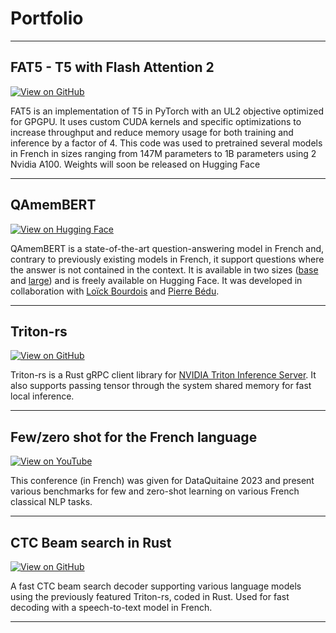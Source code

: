 # Portfolio
---
## FAT5 - T5 with Flash Attention 2

[![View on GitHub](https://img.shields.io/badge/GitHub-View_on_GitHub-blue?logo=GitHub)](https://github.com/catie-aq/flashT5)

FAT5 is an implementation of T5 in PyTorch with an UL2 objective optimized for GPGPU.
It uses custom CUDA kernels and specific optimizations to increase throughput and reduce memory usage for both training and inference by a factor of 4.
This code was used to pretrained several models in French in sizes ranging from 147M parameters to 1B parameters using 2 Nvidia A100. Weights will soon be released on Hugging Face

---

## QAmemBERT

[![View on Hugging Face](https://huggingface.co/datasets/huggingface/badges/resolve/main/model-on-hf-md.svg)](https://huggingface.co/CATIE-AQ/QAmembert)

QAmemBERT is a state-of-the-art question-answering model in French and,
contrary to previously existing models in French, it support questions where the answer is not contained
in the context. It is available in two sizes ([base](https://huggingface.co/CATIE-AQ/QAmembert) and
[large](https://huggingface.co/CATIE-AQ/QAmembert-large))
and is freely available on Hugging Face. It was developed in collaboration with [Loïck Bourdois](https://lbourdois.github.io/) and [Pierre Bédu](https://fr.linkedin.com/in/pierre-b%C3%A9du-13141513b).

---

## Triton-rs

[![View on GitHub](https://img.shields.io/badge/GitHub-View_on_GitHub-blue?logo=GitHub)](https://github.com/catie-aq/triton-rust)

Triton-rs is a Rust gRPC client library for [NVIDIA Triton Inference Server](https://github.com/triton-inference-server/server).
It also supports passing tensor through the system shared memory for fast local inference.

---

## Few/zero shot for the French language

[![View on YouTube](https://img.shields.io/badge/YouTube-View_on_YouTube-red?logo=YouTube)](https://www.youtube.com/watch?v=vhHkASBRRP4)

This conference (in French) was given for DataQuitaine 2023 and present various benchmarks for few and zero-shot learning on various French classical NLP tasks.

---

## CTC Beam search in Rust

[![View on GitHub](https://img.shields.io/badge/GitHub-View_on_GitHub-blue?logo=GitHub)](https://github.com/catie-aq/rustlm)

A fast CTC beam search decoder supporting various language models using the previously featured Triton-rs,
coded in Rust. Used for fast decoding with a speech-to-text model in French.

---
